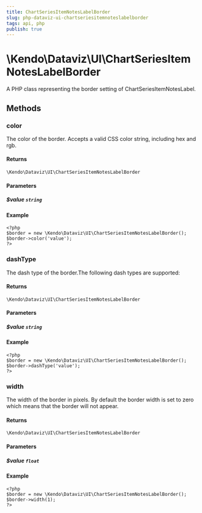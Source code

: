 ```yaml
---
title: ChartSeriesItemNotesLabelBorder
slug: php-dataviz-ui-chartseriesitemnoteslabelborder
tags: api, php
publish: true
---
```


# \Kendo\Dataviz\UI\ChartSeriesItemNotesLabelBorder

A PHP class representing the border setting of ChartSeriesItemNotesLabel.


## Methods

### color
The color of the border. Accepts a valid CSS color string, including hex and rgb.

#### Returns
`\Kendo\Dataviz\UI\ChartSeriesItemNotesLabelBorder`

#### Parameters

##### $value `string`



#### Example 
    <?php
    $border = new \Kendo\Dataviz\UI\ChartSeriesItemNotesLabelBorder();
    $border->color('value');
    ?>

### dashType
The dash type of the border.The following dash types are supported:

#### Returns
`\Kendo\Dataviz\UI\ChartSeriesItemNotesLabelBorder`

#### Parameters

##### $value `string`



#### Example 
    <?php
    $border = new \Kendo\Dataviz\UI\ChartSeriesItemNotesLabelBorder();
    $border->dashType('value');
    ?>

### width
The width of the border in pixels. By default the border width is set to zero which means that the border will not appear.

#### Returns
`\Kendo\Dataviz\UI\ChartSeriesItemNotesLabelBorder`

#### Parameters

##### $value `float`



#### Example 
    <?php
    $border = new \Kendo\Dataviz\UI\ChartSeriesItemNotesLabelBorder();
    $border->width(1);
    ?>

